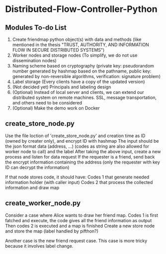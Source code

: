 # Distributed-Flow-Controller-Python

## Modules To-do List
1. Create friendmap python object(s) with data and methods (like mentioned in the thesis "TRUST, AUTHORITY, AND INFORMATION FLOW IN SECURE DISTRIBUTED SYSTEMS")
2. Worker nodes and storage nodes (To simplify, we do not use dissemination nodes)
3. Naming scheme based on cryptography (private key: pseudorandom number generated by hashmap based on the pathname, public key: generated by non-reversible algorithms, verification: signature problem)
4. Label storage (Every clients have a copy of the updated version)
5. (Not decided yet) Principals and labeling design
6. (Optional) Instead of local server and clients, we can extend our distributed system on remote machines. SSL, message transportation, and others need to be considered
7. (Optional) Make the demo work on Docker



## create_store_node.py
Use the file loction of 'create_store_node.py' and creation time as ID (owned by creater only), and encrypt ID with hashmap
The input should be the json format data (address, ...) (codes as string are also allowed for worker node to call) and the label
After taking the above input, create a new process and listen for data request
If the requester is a friend, send back the encrypt information containing the address (only the requester with key ID can decrypt the information)

If that node stores code, it should have:
Codes 1 that generate needed information holder (with caller input)
Codes 2 that process the collected information and draw map

## create_worker_node.py
Consider a case where Alice wants to draw her friend map.
Codes 1 is first fatched and execute, the code gives all the friend information as output
Then codes 2 is executed and a map is finished
Create a new store node and store the map (label handled by pifthon?)

Another case is the new friend request case. This case is more tricky because it involves label change.